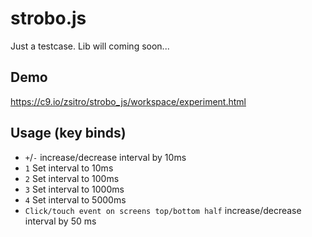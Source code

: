 strobo.js
=========

Just a testcase. Lib will coming soon...

## Demo
https://c9.io/zsitro/strobo_js/workspace/experiment.html

## Usage (key binds)
- `+`/`-` increase/decrease interval by 10ms
- `1` Set interval to 10ms
- `2` Set interval to 100ms
- `3` Set interval to 1000ms
- `4` Set interval to 5000ms
- `Click/touch event on screens top/bottom half` increase/decrease interval by 50 ms